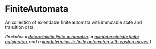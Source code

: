 # FiniteAutomata
An collection of extendable finite automata with immutable state and transition data. 

_(Includes a [deterministic finite automaton](https://en.wikipedia.org/wiki/Deterministic_finite_automaton), a [nondeterministic finite automaton](https://en.wikipedia.org/wiki/Nondeterministic_finite_automaton), and a [nondeterministic finite automaton with epsilon moves](https://en.wikipedia.org/wiki/Nondeterministic_finite_automaton#NFA_with_%CE%B5-moves).)_

